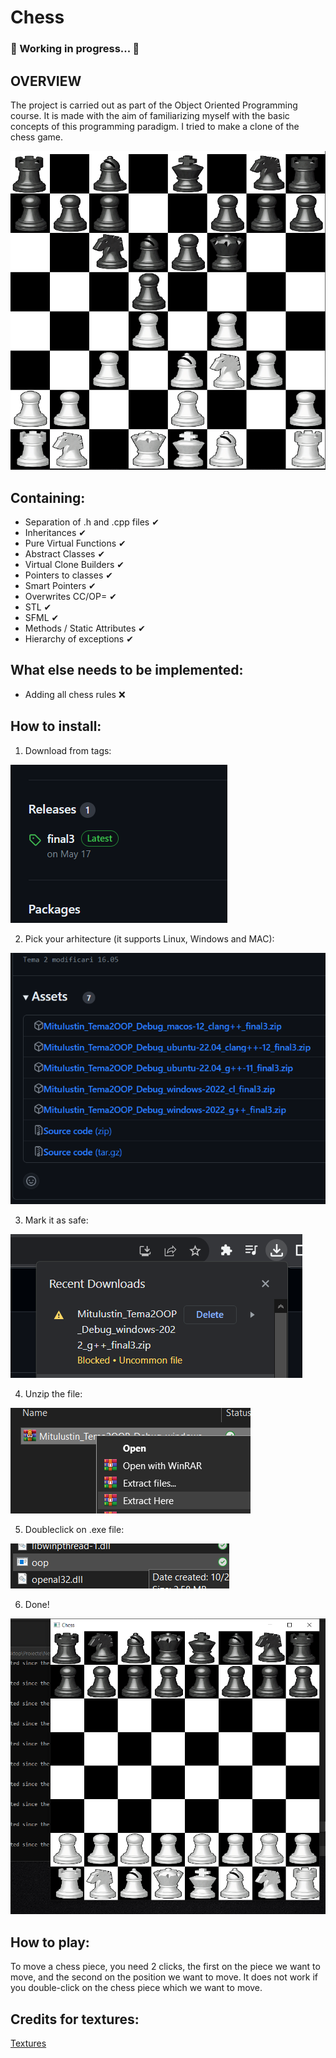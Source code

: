 # Chess


### 🚧 Working in progress... 🚧

## OVERVIEW

The project is carried out as part of the Object Oriented Programming course. It is made with the aim of familiarizing myself with the basic concepts of this programming paradigm. I tried to make a clone of the chess game.

![imagine7](https://raw.githubusercontent.com/MituIustin/Tema2OOP/sfml/readmephotos/Capture7.PNG)

## Containing:

- Separation of .h and .cpp files ✔
- Inheritances ✔
- Pure Virtual Functions ✔
- Abstract Classes ✔
- Virtual Clone Builders ✔
- Pointers to classes ✔
- Smart Pointers ✔
- Overwrites CC/OP= ✔
- STL ✔
- SFML ✔
- Methods / Static Attributes ✔
- Hierarchy of exceptions ✔

## What else needs to be implemented:

- Adding all chess rules ❌

## How to install:

1) Download from tags:

![imagine1](https://raw.githubusercontent.com/MituIustin/Tema2OOP/sfml/readmephotos/Capture1.PNG)

2) Pick your arhitecture (it supports Linux, Windows and MAC):

![imagine2](https://raw.githubusercontent.com/MituIustin/Tema2OOP/sfml/readmephotos/Capture2.PNG)

3) Mark it as safe:

![imagine3](https://raw.githubusercontent.com/MituIustin/Tema2OOP/sfml/readmephotos/Capture3.PNG)

4) Unzip the file:

![imagine4](https://raw.githubusercontent.com/MituIustin/Tema2OOP/sfml/readmephotos/Capture4.PNG)

5) Doubleclick on .exe file:

![imagine5](https://raw.githubusercontent.com/MituIustin/Tema2OOP/sfml/readmephotos/Capture5.PNG)

6) Done!
   
![imagine6](https://raw.githubusercontent.com/MituIustin/Tema2OOP/sfml/readmephotos/Capture6.PNG)

## How to play:

To move a chess piece, you need 2 clicks, the first on the piece we want to move,
and the second on the position we want to move. It does not work if you double-click on the chess piece
which we want to move.

## Credits for textures:

[Textures](https://opengameart.org/content/chess-pieces-and-board-squares)
